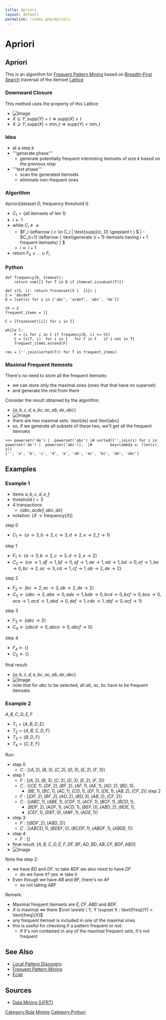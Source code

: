 ```yaml
---
title: Apriori
layout: default
permalink: /index.php/Apriori
---
```


# Apriori

## Apriori
This is an algorithm for [Frequent Pattern Mining](Frequent_Pattern_Mining) based on [Breadth-First Search](Breadth-First_Search) traversal of the itemset [Lattice](Lattice)


### Downward Closure
This method uses the property of this Lattice: 
- <img src="https://raw.githubusercontent.com/alexeygrigorev/wiki-figures/master/ufrt/kddm/downward-closure.png" alt="Image">
- $X \subseteq Y, \text{supp}(Y) = t \Rightarrow \text{supp}(X) \geqslant t$
- $X \supseteq Y, \text{supp}(X) < \text{min_t} \Rightarrow \text{supp}(Y) < \text{min_t}$


### Idea
- at a step $k$
- '''generate phase'''
  - generate potentially frequent interesting itemsets of size $k$ based on the previous step
- '''test phase'''
  - scan the generated itemsets
  - eliminate non-frequent ones


### Algorithm
Apriori(dataset $D$, frequency threshold $t$)
- $C_1 = \{ \text{all itemsets of len 1} \}$
- $i \leftarrow 1$
- while $C_i \not \equiv \varnothing$ 
  - $F_i \leftarrow  \{ c \in C_i |  \text{supp}(c, D) \geqslant t \} $ |  - $C_{i+1} \leftarrow  \{ \text{generate ($i+1$)-itemsets having $i+1$ frequent itemsets} \} $
  - $i \leftarrow i+1$
- return $F_0 \ \cup \ ... \ \cup \ F_i$ 


### Python
```transact-sql
def frequency(D, itemset):
    return sum([1 for T in D if itemset.issubset(T)])

def s(S, i): return frozenset(S |  {i}) |
I = 'abcdef'
D = [set(x) for x in ['abc', 'acdef', 'abc', 'de']]

th = 2
frequent_items = []

C = [frozenset([i]) for i in I]

while C:
    F = [i for i in C if frequency(D, i) >= th]
    C = {s(T, i)  for i in I   for T in F   if i not in T}
    frequent_items.extend(F)

res = [''.join(sorted(T)) for T in frequent_items]
```


### Maximal Frequent Itemsets
There's no need to store all the frequent itemsets
- we can store only the maximal ones (ones that that have no superset)
- and generate the rest from them 


Consider the result obtained by the algorithm:
- $\{a, b, c, d, e, bc, ac, ab, de, abc\}$
- <img src="https://raw.githubusercontent.com/alexeygrigorev/wiki-figures/master/ufrt/kddm/apriori-max-itemsets.png" alt="Image">
- there are two maximal sets: \text{de} and \text{abc}
- so, if we generate all subsets of these two, we'll get all the frequent itemsets 

```tera term macro
>>> powerset('de') |  powerset('abc') |# sorted([''.join(i) for i in powerset('de') |  powerset('abc')],  |#        key=lambda x: (len(x), x))
['', 'a', 'b', 'c', 'd', 'e', 'ab', 'ac', 'bc', 'de', 'abc']
```


## Examples
### Example 1
- items ${a,b,c,d,e,f}$
- threshold $t = 3$
- 4 transactions 
  - $\{ abc, acdef, abc, de \}$
- notation: $\{ X \to \text{frequency}(X) \}$

step 0
- $C_1 \leftarrow \{a \to 3, b \to 2, c \to 3, d \to 2, e \to 2, f \to 1\}$

step 1
- $F_1 \leftarrow \{a \to 3, b \to 2, c \to 3, d \to 2, e \to 2\}$
- $C_2 \leftarrow \{ce \to 1, df \to 1, bf \to 0, af \to 1, ae \to 1, ad \to 1, bd \to 0, ef \to 1, be \to 0, bc \to 2, ac \to 3, cd \to 1, cf \to 1, ab \to 2, de \to 2\}$

step 2
- $F_2 \leftarrow \{bc \to 2, ac \to 3, ab \to 2, de \to 2\}$
- $C_3 \leftarrow \{abc \to 2, abe \to 0, ade \to 1, bde \to 0, bcd \to 0, bcf \to 0, bce \to 0, ace \to 1, acd \to 1, abd \to 0, def \to 1, cde \to 1, abf \to 0, acf \to 1\}$

step 3
- $F_3 \leftarrow \{abc \to 2\}$
- $C_4 \leftarrow \{abcd \to 0, abce \to 0, abcf \to 0\}$

step 4
- $F_4 \leftarrow \{\}$
- $C_5 \leftarrow \{\}$


final result:
- $\{a, b, c, d, e, bc, ac, ab, de, abc\}$
- <img src="https://raw.githubusercontent.com/alexeygrigorev/wiki-figures/master/ufrt/kddm/apriori-ex-solution.png" alt="Image">
- note that for $abc$ to be selected, all $ab$, $ac$, $bc$ have to be frequent itemsets


### Example 2
${A, B, C, D, E, F}$
- $T_1 = \{A,B,D,E\}$
- $T_2 = \{A,B,C,D,F\}$
- $T_3 = \{B,D,F\}$
- $T_4 = \{C,E,F\}$

Run:
- step 0
  - $C: [(A, 2), (B, 3), (C, 2), (D, 3), (E, 2), (F, 3)]$
- step 1
  - $F: [(A, 2), (B, 3), (C, 2), (D, 3), (E, 2), (F, 3)]$
  - $C: [(CE, 1), (DF, 2), (BF, 2), (AF, 1), (AE, 1), (AD, 2), (BD, 3),$ 
    - $(BE, 1), (BC, 1), (AC, 1), (CD, 1), (EF, 1), (DE, 1), (AB, 2), (CF, 2)]$
step 2
  - $F: [(DF, 2), (BF, 2), (AD, 2), (BD, 3), (AB, 2), (CF, 2)]$
  - $C: [(ABC, 1), (ABE, 1), (CDF, 1), (ACF, 1), (BCF, 1), (BCD, 1),$ 
    - $(BDF, 2), (ADF, 1), (ACD, 1), (BEF, 0), (ABD, 2), (BDE, 1),$
    - $(CEF, 1), (DEF, 0), (ABF, 1), (ADE, 1)]$
- step 3
  - $F: [(BDF, 2), (ABD, 2)]$
  - $C: [(ABCD, 1), (BDEF, 0), (BCDF, 1), (ABDF, 1), (ABDE, 1)]$
- step 4
  - $F: []$
- final result: $[A, B, C, D, E, F, DF, BF, AD, BD, AB, CF, BDF, ABD]$
- <img src="https://raw.githubusercontent.com/alexeygrigorev/wiki-figures/master/ufrt/kddm/apriori-tut-ex.png" alt="Image">


Note the step 2:
- we have $BD$ and $DF$. to take $BDF$ we also need to have $DF$. 
  - do we have it? yes $\Rightarrow$ take it
- Even though we have $AB$ and $BF$, there's no $AF$
  - so not taking $ABF$ 

Remark: 
- Maximal frequent itemsets are $E, CF, ABD$ and $BDF$. 
- $X$ is maximal $\iff$ there $\not \exists \ Y, Y \supset X : \text{freq}(Y) > \text{freq}(X)$
- any frequent itemset is included in one of the maximal ones
- this is useful for checking if a pattern frequent or not:
  - if it's not contained in any of the maximal frequent sets, it's not frequent



## See Also
- [Local Pattern Discovery](Local_Pattern_Discovery)
- [Frequent Pattern Mining](Frequent_Pattern_Mining)
- [Eclat](Eclat)

## Sources
- [Data Mining (UFRT)](Data_Mining_(UFRT))

[Category:Rule Mining](Category_Rule_Mining)
[Category:Python](Category_Python)